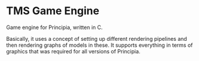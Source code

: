 TMS Game Engine
===============

Game engine for Principia, written in C.

Basically, it uses a concept of setting up different rendering pipelines and then rendering graphs of models in these. It supports everything in terms of graphics that was required for all versions of Principia.

